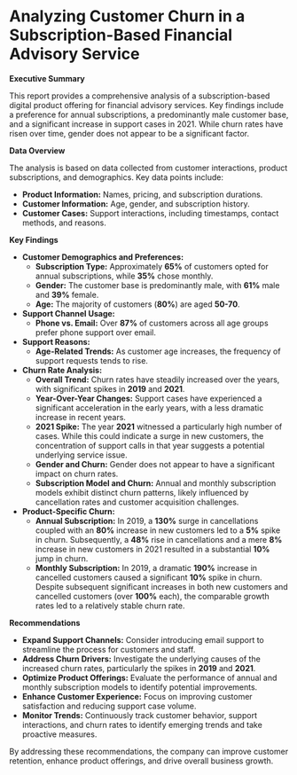 # **Analyzing Customer Churn in a Subscription-Based Financial Advisory Service**

**Executive Summary**

This report provides a comprehensive analysis of a subscription-based digital product offering for financial advisory services. Key findings include a preference for annual subscriptions, a predominantly male customer base, and a significant increase in support cases in 2021. While churn rates have risen over time, gender does not appear to be a significant factor.

**Data Overview**

The analysis is based on data collected from customer interactions, product subscriptions, and demographics. Key data points include:

* **Product Information:** Names, pricing, and subscription durations.
* **Customer Information:** Age, gender, and subscription history.
* **Customer Cases:** Support interactions, including timestamps, contact methods, and reasons.

**Key Findings**

* **Customer Demographics and Preferences:**
  * **Subscription Type:** Approximately **65%** of customers opted for annual subscriptions, while **35%** chose monthly.
  * **Gender:** The customer base is predominantly male, with **61%** male and **39%** female.
  * **Age:** The majority of customers (**80%**) are aged **50-70**.
* **Support Channel Usage:**
  * **Phone vs. Email:** Over **87%** of customers across all age groups prefer phone support over email.
* **Support Reasons:**
  * **Age-Related Trends:** As customer age increases, the frequency of support requests tends to rise.
* **Churn Rate Analysis:**
  * **Overall Trend:** Churn rates have steadily increased over the years, with significant spikes in **2019** and **2021**.
  * **Year-Over-Year Changes:** Support cases have experienced a significant acceleration in the early years, with a less dramatic increase in recent years.
  * **2021 Spike:** The year **2021** witnessed a particularly high number of cases. While this could indicate a surge in new customers, the concentration of support calls in that year suggests a potential underlying service issue.
  * **Gender and Churn:** Gender does not appear to have a significant impact on churn rates.
  * **Subscription Model and Churn:** Annual and monthly subscription models exhibit distinct churn patterns, likely influenced by cancellation rates and customer acquisition challenges.
* **Product-Specific Churn:**
  * **Annual Subscription:** In 2019, a **130%** surge in cancellations coupled with an **80%** increase in new customers led to a **5%** spike in churn. Subsequently, a **48%** rise in cancellations and a mere **8%** increase in new customers in 2021 resulted in a substantial **10%** jump in churn.
  * **Monthly Subscription:** In 2019, a dramatic **190%** increase in cancelled customers caused a significant **10%** spike in churn. Despite subsequent significant increases in both new customers and cancelled customers (over **100%** each), the comparable growth rates led to a relatively stable churn rate.

**Recommendations**

* **Expand Support Channels:** Consider introducing email support to streamline the process for customers and staff.
* **Address Churn Drivers:** Investigate the underlying causes of the increased churn rates, particularly the spikes in **2019** and **2021**.
* **Optimize Product Offerings:** Evaluate the performance of annual and monthly subscription models to identify potential improvements.
* **Enhance Customer Experience:** Focus on improving customer satisfaction and reducing support case volume.
* **Monitor Trends:** Continuously track customer behavior, support interactions, and churn rates to identify emerging trends and take proactive measures.

By addressing these recommendations, the company can improve customer retention, enhance product offerings, and drive overall business growth.
